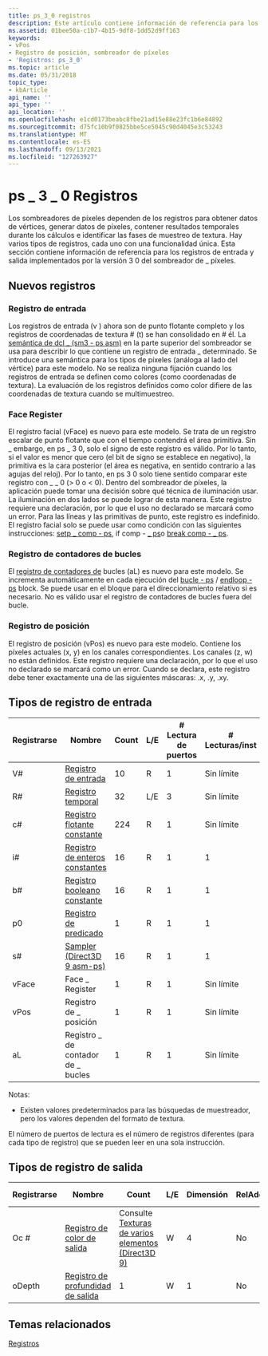 ```yaml
---
title: ps_3_0 registros
description: Este artículo contiene información de referencia para los registros de entrada y salida implementados por la versión 3_0 del sombreador de píxeles.
ms.assetid: 01bee50a-c1b7-4b15-9df8-1dd52d9ff163
keywords:
- vPos
- Registro de posición, sombreador de píxeles
- 'Registros: ps_3_0'
ms.topic: article
ms.date: 05/31/2018
topic_type:
- kbArticle
api_name: ''
api_type: ''
api_location: ''
ms.openlocfilehash: e1cd0173beabc8fbe21ad15e88e23fc1b6e84892
ms.sourcegitcommit: d75fc10b9f0825bbe5ce5045c90d4045e3c53243
ms.translationtype: MT
ms.contentlocale: es-ES
ms.lasthandoff: 09/13/2021
ms.locfileid: "127263927"
---
```

# <a name="ps_3_0-registers"></a>ps \_ 3 \_ 0 Registros

Los sombreadores de píxeles dependen de los registros para obtener datos de vértices, generar datos de píxeles, contener resultados temporales durante los cálculos e identificar las fases de muestreo de textura. Hay varios tipos de registros, cada uno con una funcionalidad única. Esta sección contiene información de referencia para los registros de entrada y salida implementados por la versión 3 0 del sombreador de \_ píxeles.

## <a name="new-registers"></a>Nuevos registros

### <a name="input-register"></a>Registro de entrada

Los registros de entrada (v ) ahora son de punto flotante completo y los registros de coordenadas de textura \# (t) se han consolidado en [](dx9-graphics-reference-asm-ps-registers-texture-coordinate.md) \# él. La [semántica de dcl \_ (sm3 - ps asm)](dcl-usage---ps.md) en la parte superior del sombreador se usa para describir lo que contiene un registro de entrada \_ determinado. Se introduce una semántica para los tipos de píxeles (análoga al lado del vértice) para este modelo. No se realiza ninguna fijación cuando los registros de entrada se definen como colores (como coordenadas de textura). La evaluación de los registros definidos como color difiere de las coordenadas de textura cuando se multimuestreo.

### <a name="face-register"></a>Face Register

El registro facial (vFace) es nuevo para este modelo. Se trata de un registro escalar de punto flotante que con el tiempo contendrá el área primitiva. Sin \_ embargo, en ps \_ 3 0, solo el signo de este registro es válido. Por lo tanto, si el valor es menor que cero (el bit de signo se establece en negativo), la primitiva es la cara posterior (el área es negativa, en sentido contrario a las agujas del reloj). Por lo tanto, en ps 3 0 solo tiene sentido comparar este registro con \_ \_ 0 (> 0 o < 0). Dentro del sombreador de píxeles, la aplicación puede tomar una decisión sobre qué técnica de iluminación usar. La iluminación en dos lados se puede lograr de esta manera. Este registro requiere una declaración, por lo que el uso no declarado se marcará como un error. Para las líneas y las primitivas de punto, este registro es indefinido. El registro facial solo se puede usar como condición con las siguientes instrucciones: [setp \_ comp - ps](setp-comp---ps.md), if comp - [ \_ ps](if-comp---ps.md)o [break comp - \_ ps](break-comp---ps.md).

### <a name="loop-counter-register"></a>Registro de contadores de bucles

El [registro de contadores de](dx9-graphics-reference-asm-ps-registers-loop-counter.md) bucles (aL) es nuevo para este modelo. Se incrementa automáticamente en cada ejecución del [bucle - ps](loop---ps.md) / [endloop - ps](endloop---ps.md) block. Se puede usar en el bloque para el direccionamiento relativo si es necesario. No es válido usar el registro de contadores de bucles fuera del bucle.

### <a name="position-register"></a>Registro de posición

El registro de posición (vPos) es nuevo para este modelo. Contiene los píxeles actuales (x, y) en los canales correspondientes. Los canales (z, w) no están definidos. Este registro requiere una declaración, por lo que el uso no declarado se marcará como un error. Cuando se declara, este registro debe tener exactamente una de las siguientes máscaras: .x, .y, .xy.

## <a name="input-register-types"></a>Tipos de registro de entrada



| Registrarse | Nombre                                                                                      | Count | L/E | \# Lectura de puertos | \# Lecturas/inst | Dimensión | RelAddr | Valores predeterminados   | Requiere DCL |
|----------|-------------------------------------------------------------------------------------------|-------|-----|---------------|---------------|-----------|---------|------------|--------------|
| V\#      | [Registro de entrada](dx9-graphics-reference-asm-ps-registers-input-color.md)                 | 10    | R   | 1             | Sin límite     | 4         | aL      | None       | Sí          |
| R\#      | [Registro temporal](dx9-graphics-reference-asm-ps-registers-temporary.md)               | 32    | L/E | 3             | Sin límite     | 4         | No      | None       | No           |
| c\#      | [Registro flotante constante](dx9-graphics-reference-asm-ps-registers-constant-float.md)     | 224   | R   | 1             | Sin límite     | 4         | No      | 0000       | No           |
| i\#      | [Registro de enteros constantes](dx9-graphics-reference-asm-ps-registers-constant-integer.md) | 16    | R   | 1             | 1             | 4         | No      | 0000       | No           |
| b\#      | [Registro booleano constante](dx9-graphics-reference-asm-ps-registers-constant-boolean.md) | 16    | R   | 1             | 1             | 1         | No      | FALSE      | No           |
| p0       | [Registro de predicado](dx9-graphics-reference-asm-ps-registers-predicate.md)               | 1     | R   | 1             | 1             | 1         | No      | None       | No           |
| s\#      | [Sampler (Direct3D 9 asm-ps)](dx9-graphics-reference-asm-ps-registers-sampler.md)        | 16    | R   | 1             | 1             | 4         | No      | Consulte la nota 1 | Sí          |
| vFace    | Face \_ Register                                                                            | 1     | R   | 1             | Sin límite     | 1         | No      | None       | Sí          |
| vPos     | Registro de \_ posición                                                                        | 1     | R   | 1             | Sin límite     | 4         | No      | None       | Sí          |
| aL       | Registro \_ de contador de \_ bucles                                                                   | 1     | R   | 1             | Sin límite     | 1         | N/D     | Ninguno       | No           |



 

Notas:

-   Existen valores predeterminados para las búsquedas de muestreador, pero los valores dependen del formato de textura.

El número de puertos de lectura es el número de registros diferentes (para cada tipo de registro) que se pueden leer en una sola instrucción.

## <a name="output-register-types"></a>Tipos de registro de salida



| Registrarse | Nombre                                                                              | Count                                                                             | L/E | Dimensión | RelAddr | Valores predeterminados | Requiere DCL |
|----------|-----------------------------------------------------------------------------------|-----------------------------------------------------------------------------------|-----|-----------|---------|----------|--------------|
| Oc #     | [Registro de color de salida](dx9-graphics-reference-asm-ps-registers-output-color.md) | Consulte [Texturas de varios elementos (Direct3D 9)](/windows/desktop/direct3d9/multiple-element-textures) | W   | 4         | No      | None     | No           |
| oDepth   | [Registro de profundidad de salida](dx9-graphics-reference-asm-ps-registers-output-depth.md) | 1                                                                                 | W   | 1         | No      | None     | No           |



 

## <a name="related-topics"></a>Temas relacionados

<dl> <dt>

[Registros](dx9-graphics-reference-asm-ps-registers.md)
</dt> </dl>

 

 